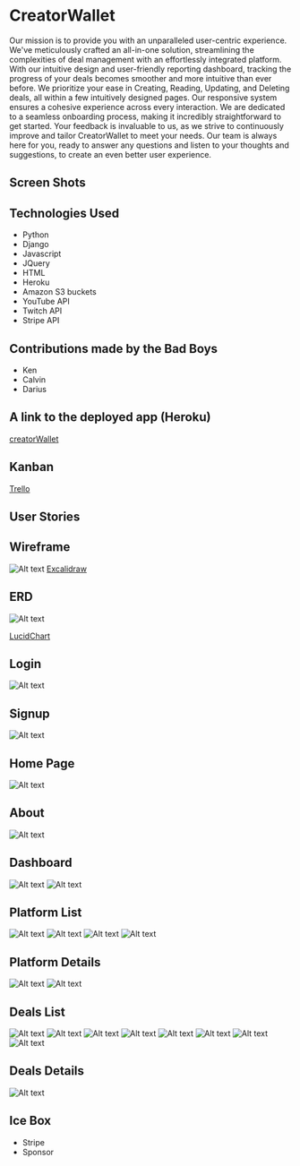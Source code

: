 # CreatorWallet

Our mission is to provide you with an unparalleled user-centric experience. We've meticulously crafted an all-in-one solution, streamlining the complexities of deal management with an effortlessly integrated platform. With our intuitive design and user-friendly reporting dashboard, tracking the progress of your deals becomes smoother and more intuitive than ever before. We prioritize your ease in Creating, Reading, Updating, and Deleting deals, all within a few intuitively designed pages. Our responsive system ensures a cohesive experience across every interaction. We are dedicated to a seamless onboarding process, making it incredibly straightforward to get started. Your feedback is invaluable to us, as we strive to continuously improve and tailor CreatorWallet to meet your needs. Our team is always here for you, ready to answer any questions and listen to your thoughts and suggestions, to create an even better user experience.

## Screen Shots

## Technologies Used

- Python
- Django
- Javascript
- JQuery
- HTML
- Heroku
- Amazon S3 buckets
- YouTube API
- Twitch API
- Stripe API

## Contributions made by the Bad Boys

- Ken
- Calvin
- Darius

## A link to the deployed app (Heroku)

[creatorWallet](https://creatorwallet-069546a7dcb0.herokuapp.com/)

## Kanban

[Trello](https://trello.com/b/5sCQ8tOn/streamit)

## User Stories

## Wireframe

![Alt text](creatorwallet/main_app/static/images/readme/wireframe.png "Wireframe")
[Excalidraw](https://excalidraw.com/#room=037be86d321bd61a3bc0,7__Z1PlQAYtkcCc4iPwpYA)

## ERD

![Alt text](creatorwallet/main_app/static/images/readme/ERD.png "LucidChart")

[LucidChart](https://lucid.app/lucidchart/0492882b-134a-41aa-9fd4-b6cb3a341f81/edit?beaconFlowId=E9A765415FA55084&invitationId=inv_64ea69c3-542a-4c32-b87f-0991050b43e5&page=0_0#)

## Login
![Alt text](creatorwallet/main_app/static/images/readme/login.png "Login")

## Signup
![Alt text](creatorwallet/main_app/static/images/readme/signup.png "Signup")

## Home Page
![Alt text](creatorwallet/main_app/static/images/readme/home.png "Home")

## About
![Alt text](creatorwallet/main_app/static/images/readme/about.png "About")

## Dashboard
![Alt text](creatorwallet/main_app/static/images/readme/dashboard1.png "Dashboard")
![Alt text](creatorwallet/main_app/static/images/readme/dashboard2.png "Dashboard")

## Platform List
![Alt text](creatorwallet/main_app/static/images/readme/platforms-index.png "Platform Index")
![Alt text](creatorwallet/main_app/static/images/readme/platforms-index-add-modal.png "Platform Index Add Modal")
![Alt text](creatorwallet/main_app/static/images/readme/platforms-index-edit-modal.png "Platform Index Edit Modal")
![Alt text](creatorwallet/main_app/static/images/readme/platforms-index-delete-modal.png "Platform Index Detele Modal")

## Platform Details
![Alt text](creatorwallet/main_app/static/images/readme/platforms-details-youtube.png "Platform Details Youtube")
![Alt text](creatorwallet/main_app/static/images/readme/platforms-details-twitch.png "Platform Details Twitch")

## Deals List
![Alt text](creatorwallet/main_app/static/images/readme/deals-index.png "Deal Index")
![Alt text](creatorwallet/main_app/static/images/readme/deals-index-show-activity-toggle.png "Deal Index Show Activity Toggle")
![Alt text](creatorwallet/main_app/static/images/readme/deals-index-show-activity-expanded.png "Deal Index Show Activity Expanded")
![Alt text](creatorwallet/main_app/static/images/readme/deals-index-show-unpaid-toggle.png "Deal Index Show Unpaid Toggle")
![Alt text](creatorwallet/main_app/static/images/readme/deals-index-show-inprogress-expanded.png "Deal Index Show In Progress Toggle")
![Alt text](creatorwallet/main_app/static/images/readme/deals-index-add-modal.png "Deal Index Add Modal")
![Alt text](creatorwallet/main_app/static/images/readme/deals-index-edit-modal.png "Deal Index Edit Modal")
![Alt text](creatorwallet/main_app/static/images/readme/deals-index-delete-modal.png "Deal Index Delete Modal")

## Deals Details
![Alt text](creatorwallet/main_app/static/images/readme/deals-details.png "Deals Details")






## Ice Box

- Stripe
- Sponsor
